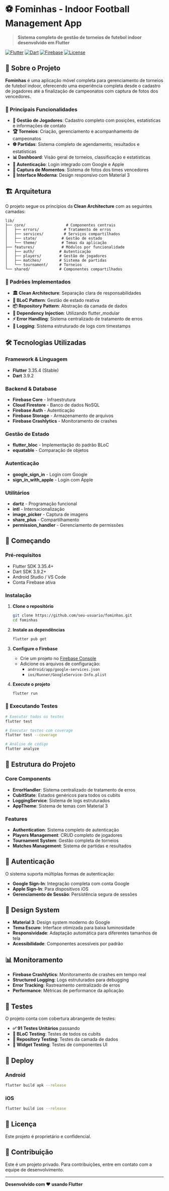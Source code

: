 # ⚽ Fominhas - Indoor Football Management App

> **Sistema completo de gestão de torneios de futebol indoor desenvolvido em Flutter**

[![Flutter](https://img.shields.io/badge/Flutter-3.35.4-blue.svg)](https://flutter.dev/)
[![Dart](https://img.shields.io/badge/Dart-3.9.2-blue.svg)](https://dart.dev/)
[![Firebase](https://img.shields.io/badge/Firebase-Latest-orange.svg)](https://firebase.google.com/)
[![License](https://img.shields.io/badge/License-Private-red.svg)]()

## 📱 Sobre o Projeto

**Fominhas** é uma aplicação móvel completa para gerenciamento de torneios de futebol indoor, oferecendo uma experiência completa desde o cadastro de jogadores até a finalização de campeonatos com captura de fotos dos vencedores.

### 🎯 Principais Funcionalidades

- **👥 Gestão de Jogadores**: Cadastro completo com posições, estatísticas e informações de contato
- **🏆 Torneios**: Criação, gerenciamento e acompanhamento de campeonatos
- **⚽ Partidas**: Sistema completo de agendamento, resultados e estatísticas
- **📊 Dashboard**: Visão geral de torneios, classificação e estatísticas
- **🔐 Autenticação**: Login integrado com Google e Apple
- **📸 Captura de Momentos**: Sistema de fotos dos times vencedores
- **📱 Interface Moderna**: Design responsivo com Material 3

## 🏗️ Arquitetura

O projeto segue os princípios da **Clean Architecture** com as seguintes camadas:

```
lib/
├── core/                  # Componentes centrais
│   ├── errors/           # Tratamento de erros
│   ├── services/         # Serviços compartilhados
│   ├── state/           # Gestão de estado
│   └── theme/           # Temas da aplicação
├── features/            # Módulos por funcionalidade
│   ├── auth/           # Autenticação
│   ├── players/        # Gestão de jogadores
│   ├── matches/        # Sistema de partidas
│   └── tournament/     # Torneios
└── shared/             # Componentes compartilhados
```

### 🎨 Padrões Implementados

- **🏛️ Clean Architecture**: Separação clara de responsabilidades
- **🔄 BLoC Pattern**: Gestão de estado reativa
- **📦 Repository Pattern**: Abstração da camada de dados
- **🎯 Dependency Injection**: Utilizando flutter_modular
- **⚡ Error Handling**: Sistema centralizado de tratamento de erros
- **📝 Logging**: Sistema estruturado de logs com timestamps

## 🛠️ Tecnologias Utilizadas

### Framework & Linguagem
- **Flutter** 3.35.4 (Stable)
- **Dart** 3.9.2

### Backend & Database
- **Firebase Core** - Infraestrutura
- **Cloud Firestore** - Banco de dados NoSQL
- **Firebase Auth** - Autenticação
- **Firebase Storage** - Armazenamento de arquivos
- **Firebase Crashlytics** - Monitoramento de crashes

### Gestão de Estado
- **flutter_bloc** - Implementação do padrão BLoC
- **equatable** - Comparação de objetos

### Autenticação
- **google_sign_in** - Login com Google
- **sign_in_with_apple** - Login com Apple

### Utilitários
- **dartz** - Programação funcional
- **intl** - Internacionalização
- **image_picker** - Captura de imagens
- **share_plus** - Compartilhamento
- **permission_handler** - Gerenciamento de permissões

## 🚀 Começando

### Pré-requisitos

- Flutter SDK 3.35.4+
- Dart SDK 3.9.2+
- Android Studio / VS Code
- Conta Firebase ativa

### Instalação

1. **Clone o repositório**
   ```bash
   git clone https://github.com/seu-usuario/fominhas.git
   cd fominhas
   ```

2. **Instale as dependências**
   ```bash
   flutter pub get
   ```

3. **Configure o Firebase**
   - Crie um projeto no [Firebase Console](https://console.firebase.google.com/)
   - Adicione os arquivos de configuração:
     - `android/app/google-services.json`
     - `ios/Runner/GoogleService-Info.plist`

4. **Execute o projeto**
   ```bash
   flutter run
   ```

### 🧪 Executando Testes

```bash
# Executar todos os testes
flutter test

# Executar testes com coverage
flutter test --coverage

# Análise de código
flutter analyze
```

## 📁 Estrutura do Projeto

### Core Components
- **ErrorHandler**: Sistema centralizado de tratamento de erros
- **CubitState**: Estados genéricos para todos os cubits
- **LoggingService**: Sistema de logs estruturados
- **AppTheme**: Sistema de temas com Material 3

### Features
- **Authentication**: Sistema completo de autenticação
- **Players Management**: CRUD completo de jogadores
- **Tournament System**: Gestão completa de torneios
- **Matches Management**: Sistema de partidas e resultados

## 🔐 Autenticação

O sistema suporta múltiplas formas de autenticação:

- **Google Sign-In**: Integração completa com conta Google
- **Apple Sign-In**: Para dispositivos iOS
- **Gerenciamento de Sessão**: Persistência segura de sessões

## 🎨 Design System

- **Material 3**: Design system moderno do Google
- **Tema Escuro**: Interface otimizada para baixa luminosidade
- **Responsividade**: Adaptação automática para diferentes tamanhos de tela
- **Acessibilidade**: Componentes acessíveis por padrão

## 📊 Monitoramento

- **Firebase Crashlytics**: Monitoramento de crashes em tempo real
- **Structured Logging**: Logs estruturados para debugging
- **Error Tracking**: Rastreamento centralizado de erros
- **Performance**: Métricas de performance da aplicação

## 🧪 Testes

O projeto conta com cobertura abrangente de testes:

- **✅ 91 Testes Unitários** passando
- **🧪 BLoC Testing**: Testes de todos os cubits
- **🎯 Repository Testing**: Testes da camada de dados
- **📱 Widget Testing**: Testes de componentes UI

## 🚀 Deploy

### Android
```bash
flutter build apk --release
```

### iOS
```bash
flutter build ios --release
```

## 📄 Licença

Este projeto é proprietário e confidencial.

## 👥 Contribuição

Este é um projeto privado. Para contribuições, entre em contato com a equipe de desenvolvimento.

---

**Desenvolvido com ❤️ usando Flutter**
